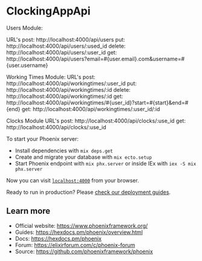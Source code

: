 # ClockingAppApi

Users Module:

URL's
post: http://localhost:4000/api/users
put: http://localhost:4000/api/users/:used_id
delete: http://localhost:4000/api/users/:user_id
get: http://localhost:4000/api/users?email=#{user.email}.com&username=#{user.username}


Working Times Module:
URL's
post: http://localhost:4000/api/workingtimes/:user_id
put: http://localhost:4000/api/workingtimes/:id
delete: http://localhost:4000/api/workingtimes/:id
get: http://localhost:4000/api/workingtimes/#{user_id}?start=#{start}&end=#{end}
get: http://localhost:4000/api/workingtimes/:user_id/:id

Clocks Module
URL's
post: http://localhost:4000/api/clocks/:use_id
get: http://localhost:4000/api/clocks/:use_id

To start your Phoenix server:

  * Install dependencies with `mix deps.get`
  * Create and migrate your database with `mix ecto.setup`
  * Start Phoenix endpoint with `mix phx.server` or inside IEx with `iex -S mix phx.server`

Now you can visit [`localhost:4000`](http://localhost:4000) from your browser.

Ready to run in production? Please [check our deployment guides](https://hexdocs.pm/phoenix/deployment.html).

## Learn more

  * Official website: https://www.phoenixframework.org/
  * Guides: https://hexdocs.pm/phoenix/overview.html
  * Docs: https://hexdocs.pm/phoenix
  * Forum: https://elixirforum.com/c/phoenix-forum
  * Source: https://github.com/phoenixframework/phoenix

